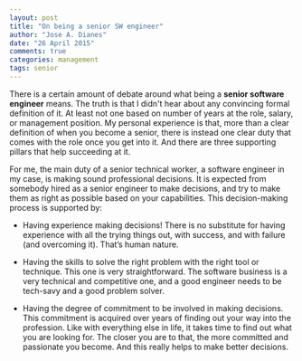 ```yaml
---
layout: post
title: "On being a senior SW engineer"
author: "Jose A. Dianes"
date: "26 April 2015"
comments: true
categories: management  
tags: senior
---
```


There is a certain amount of debate around what being a **senior software engineer** means. The truth is that I didn't hear about any convincing formal definition of it. At least not one based on number of years at the role, salary, or management position. My personal experience is that, more than a clear definition of when you become a senior, there is instead one clear duty that comes with the role once you get into it. And there are three supporting pillars that help succeeding at it.  

For me, the main duty of a senior technical worker, a software engineer in my case, is making sound professional decisions. It is expected from somebody hired as a senior engineer to make decisions, and try to make them as right as possible based on your capabilities. This decision-making process is supported by:  

- Having experience making decisions! There is no substitute for having experience with all the trying things out, with success, and with failure (and overcoming it). That’s human nature.    

- Having the skills to solve the right problem with the right tool or technique. This one is very straightforward. The software business is a very technical and competitive one, and a good engineer needs to be tech-savy and a good problem solver.   

- Having the degree of commitment to be involved in making decisions. This commitment is acquired over years of finding out your way into the profession. Like with everything else in life, it takes time to find out what you are looking for. The closer you are to that, the more committed and passionate you become. And this really helps to make better decisions.  


